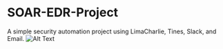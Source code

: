 # SOAR-EDR-Project
A simple security automation project using LimaCharlie, Tines, Slack, and Email.
![Alt Text](https://i.imgur.com/m35AdST.jpeg)
